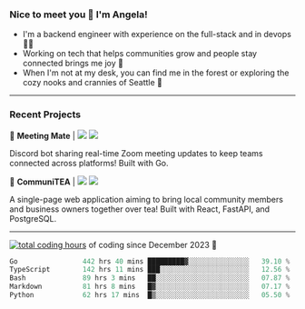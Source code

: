 ### Nice to meet you 👋 I'm Angela!

- I'm a backend engineer with experience on the full-stack and in devops 👩‍💻
- Working on tech that helps communities grow and people stay connected brings me joy 🤝
- When I'm not at my desk, you can find me in the forest or exploring the cozy nooks and crannies of Seattle 🧋

---

### Recent Projects

👾 **Meeting Mate** | [![](https://img.shields.io/badge/Code-violet.svg?style=flat-square)](https://github.com/angelajfisher/meeting-mate) [![](https://img.shields.io/badge/Site-violet.svg?style=flat-square)](https://angelajfisher.com/projects/meeting-mate)

Discord bot sharing real-time Zoom meeting updates to keep teams connected across platforms! Built with Go.

🍵 **CommuniTEA** | [![](https://img.shields.io/badge/Code-green.svg?style=flat-square)](https://gitlab.com/angelajfisher/communiTEA) [![](https://img.shields.io/badge/Demo-green.svg?style=flat-square)](https://angelajfisher.gitlab.io/communiTEA/)

A single-page web application aiming to bring local community members and business owners together over tea!  Built with React, FastAPI, and PostgreSQL.

---

<a href="https://wakatime.com/@018c1e94-8745-411f-aea1-f33be044d952"><img src="https://wakatime.com/badge/user/018c1e94-8745-411f-aea1-f33be044d952.svg?style=flat-square" alt="total coding hours" /></a> of coding since December 2023 🌊<br>
<!--START_SECTION:waka-->

```go
Go                442 hrs 40 mins █████████▓░░░░░░░░░░░░░░░   39.10 %
TypeScript        142 hrs 11 mins ███░░░░░░░░░░░░░░░░░░░░░░   12.56 %
Bash              89 hrs 3 mins   ██░░░░░░░░░░░░░░░░░░░░░░░   07.87 %
Markdown          81 hrs 8 mins   █▓░░░░░░░░░░░░░░░░░░░░░░░   07.17 %
Python            62 hrs 17 mins  █▒░░░░░░░░░░░░░░░░░░░░░░░   05.50 %
```

<!--END_SECTION:waka--> 
